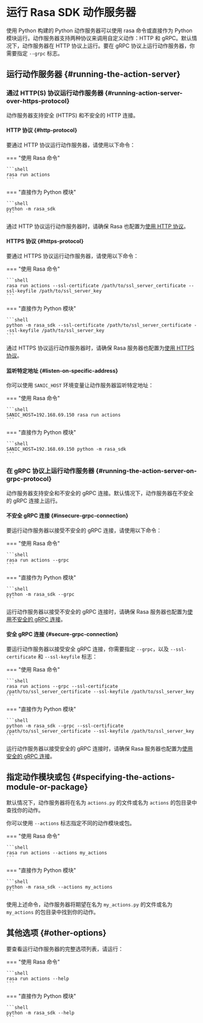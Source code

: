 # 运行 Rasa SDK 动作服务器

使用 Python 构建的 Python 动作服务器可以使用 rasa 命令或直接作为 Python 模块运行。动作服务器支持两种协议来调用自定义动作：HTTP 和 gRPC。默认情况下，动作服务器在 HTTP 协议上运行。要在 gRPC 协议上运行动作服务器，你需要指定 `--grpc` 标志。

## 运行动作服务器 {#running-the-action-server}

### 通过 HTTP(S) 协议运行动作服务器 {#running-action-server-over-https-protocol}

动作服务器支持安全 (HTTPS) 和不安全的 HTTP 连接。

#### HTTP 协议 {#http-protocol}

要通过 HTTP 协议运行动作服务器，请使用以下命令：

=== "使用 Rasa 命令"

    ```shell
    rasa run actions
    ```

=== "直接作为 Python 模块"

    ```shell
    python -m rasa_sdk
    ```

通过 HTTP 协议运行动作服务器时，请确保 Rasa 也配置为[使用 HTTP 协议](actions.md#http-protocol)。

#### HTTPS 协议 {#https-protocol}

要通过 HTTPS 协议运行动作服务器，请使用以下命令：

=== "使用 Rasa 命令"

    ```shell
    rasa run actions --ssl-certificate /path/to/ssl_server_certificate --ssl-keyfile /path/to/ssl_server_key
    ```

=== "直接作为 Python 模块"

    ```shell
    python -m rasa_sdk --ssl-certificate /path/to/ssl_server_certificate --ssl-keyfile /path/to/ssl_server_key
    ```

通过 HTTPS 协议运行动作服务器时，请确保 Rasa 服务器也配置为[使用 HTTPS 协议](actions.md#https-protocol)。

#### 监听特定地址 {#listen-on-specific-address}

你可以使用 `SANIC_HOST` 环境变量让动作服务器监听特定地址：

=== "使用 Rasa 命令"

    ```shell
    SANIC_HOST=192.168.69.150 rasa run actions
    ```

=== "直接作为 Python 模块"

    ```shell
    SANIC_HOST=192.168.69.150 python -m rasa_sdk
    ```

### 在 gRPC 协议上运行动作服务器 {#running-the-action-server-on-grpc-protocol}

动作服务器支持安全和不安全的 gRPC 连接。默认情况下，动作服务器在不安全的 gRPC 连接上运行。

#### 不安全 gRPC 连接 {#insecure-grpc-connection}

要运行动作服务器以接受不安全的 gRPC 连接，请使用以下命令：

=== "使用 Rasa 命令"

    ```shell
    rasa run actions --grpc
    ```

=== "直接作为 Python 模块"

    ```shell
    python -m rasa_sdk --grpc
    ```

运行动作服务器以接受不安全的 gRPC 连接时，请确保 Rasa 服务器也配置为[使用不安全的 gRPC 连接](actions.md#insecure-grpc-connection)。

#### 安全 gRPC 连接 {#secure-grpc-connection}

要运行动作服务器以接受安全 gRPC 连接，你需要指定 `--grpc`，以及 `--ssl-certificate` 和 `--ssl-keyfile` 标志：

=== "使用 Rasa 命令"

    ```shell
    rasa run actions --grpc --ssl-certificate /path/to/ssl_server_certificate --ssl-keyfile /path/to/ssl_server_key
    ```

=== "直接作为 Python 模块"

    ```shell
    python -m rasa_sdk --grpc --ssl-certificate /path/to/ssl_server_certificate --ssl-keyfile /path/to/ssl_server_key
    ```

运行动作服务器以接受安全的 gRPC 连接时，请确保 Rasa 服务器也配置为[使用安全的 gRPC 连接](actions.md#secure-tls-grpc-connection)。

## 指定动作模块或包 {#specifying-the-actions-module-or-package}

默认情况下，动作服务器将在名为 `actions.py` 的文件或名为 `actions` 的包目录中查找你的动作。

你可以使用 `--actions` 标志指定不同的动作模块或包。

=== "使用 Rasa 命令"

    ```shell
    rasa run actions --actions my_actions
    ```

=== "直接作为 Python 模块"

    ```shell
    python -m rasa_sdk --actions my_actions
    ```

使用上述命令，动作服务器将期望在名为 `my_actions.py` 的文件或名为 `my_actions` 的包目录中找到你的动作。

## 其他选项 {#other-options}

要查看运行动作服务器的完整选项列表，请运行：

=== "使用 Rasa 命令"

    ```shell
    rasa run actions --help
    ```

=== "直接作为 Python 模块"

    ```shell
    python -m rasa_sdk --help
    ```
